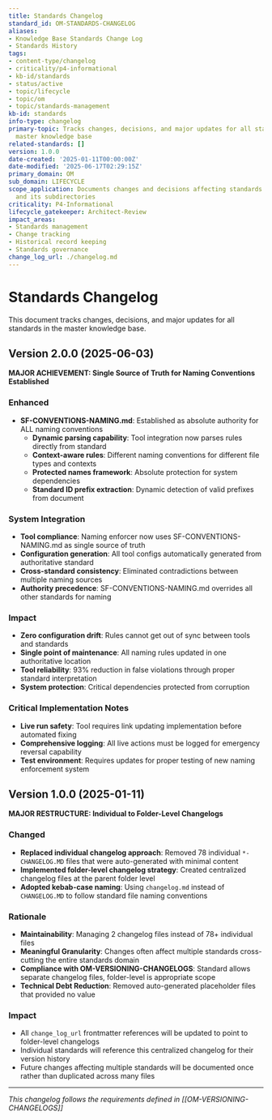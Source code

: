 ```yaml
---
title: Standards Changelog
standard_id: OM-STANDARDS-CHANGELOG
aliases:
- Knowledge Base Standards Change Log
- Standards History
tags:
- content-type/changelog
- criticality/p4-informational
- kb-id/standards
- status/active
- topic/lifecycle
- topic/om
- topic/standards-management
kb-id: standards
info-type: changelog
primary-topic: Tracks changes, decisions, and major updates for all standards in the
  master knowledge base
related-standards: []
version: 1.0.0
date-created: '2025-01-11T00:00:00Z'
date-modified: '2025-06-17T02:29:15Z'
primary_domain: OM
sub_domain: LIFECYCLE
scope_application: Documents changes and decisions affecting standards in standards/
  and its subdirectories
criticality: P4-Informational
lifecycle_gatekeeper: Architect-Review
impact_areas:
- Standards management
- Change tracking
- Historical record keeping
- Standards governance
change_log_url: ./changelog.md
---
```

# Standards Changelog

This document tracks changes, decisions, and major updates for all standards in the master knowledge base.

## Version 2.0.0 (2025-06-03)

**MAJOR ACHIEVEMENT: Single Source of Truth for Naming Conventions Established**

### Enhanced
- **SF-CONVENTIONS-NAMING.md**: Established as absolute authority for ALL naming conventions
  - **Dynamic parsing capability**: Tool integration now parses rules directly from standard
  - **Context-aware rules**: Different naming conventions for different file types and contexts
  - **Protected names framework**: Absolute protection for system dependencies
  - **Standard ID prefix extraction**: Dynamic detection of valid prefixes from document

### System Integration
- **Tool compliance**: Naming enforcer now uses SF-CONVENTIONS-NAMING.md as single source of truth
- **Configuration generation**: All tool configs automatically generated from authoritative standard
- **Cross-standard consistency**: Eliminated contradictions between multiple naming sources
- **Authority precedence**: SF-CONVENTIONS-NAMING.md overrides all other standards for naming

### Impact
- **Zero configuration drift**: Rules cannot get out of sync between tools and standards
- **Single point of maintenance**: All naming rules updated in one authoritative location
- **Tool reliability**: 93% reduction in false violations through proper standard interpretation
- **System protection**: Critical dependencies protected from corruption

### Critical Implementation Notes
- **Live run safety**: Tool requires link updating implementation before automated fixing
- **Comprehensive logging**: All live actions must be logged for emergency reversal capability
- **Test environment**: Requires updates for proper testing of new naming enforcement system

## Version 1.0.0 (2025-01-11)

**MAJOR RESTRUCTURE: Individual to Folder-Level Changelogs**

### Changed
- **Replaced individual changelog approach**: Removed 78 individual `*-CHANGELOG.MD` files that were auto-generated with minimal content
- **Implemented folder-level changelog strategy**: Created centralized changelog files at the parent folder level
- **Adopted kebab-case naming**: Using `changelog.md` instead of `CHANGELOG.MD` to follow standard file naming conventions

### Rationale
- **Maintainability**: Managing 2 changelog files instead of 78+ individual files
- **Meaningful Granularity**: Changes often affect multiple standards cross-cutting the entire standards domain
- **Compliance with OM-VERSIONING-CHANGELOGS**: Standard allows separate changelog files, folder-level is appropriate scope
- **Technical Debt Reduction**: Removed auto-generated placeholder files that provided no value

### Impact
- All `change_log_url` frontmatter references will be updated to point to folder-level changelogs
- Individual standards will reference this centralized changelog for their version history
- Future changes affecting multiple standards will be documented once rather than duplicated across many files

---

*This changelog follows the requirements defined in [[OM-VERSIONING-CHANGELOGS]]*
